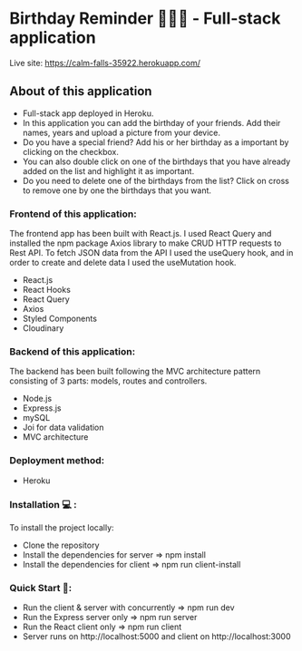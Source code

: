 # Birthday Reminder 🥳🎉🎂 - Full-stack application

Live site: https://calm-falls-35922.herokuapp.com/

## About of this application

- Full-stack app deployed in Heroku.
- In this application you can add the birthday of your friends. Add their names, years and upload a picture from your device.
- Do you have a special friend? Add his or her birthday as a important by clicking on the checkbox.
- You can also double click on one of the birthdays that you have already added on the list and highlight it as important.
- Do you need to delete one of the birthdays from the list? Click on cross to remove one by one the birthdays that you want. 

### Frontend of this application:

The frontend app has been built with React.js. I used React Query and installed the npm package Axios library to make CRUD HTTP requests to Rest API. To fetch JSON data from the API I used the useQuery hook, and in order to create and delete data I used the useMutation hook.

- React.js
- React Hooks
- React Query
- Axios
- Styled Components
- Cloudinary

### Backend of this application:

The backend has been built following the MVC architecture pattern consisting of 3 parts: models, routes and controllers.

- Node.js
- Express.js
- mySQL
- Joi for data validation
- MVC architecture

### Deployment method:

- Heroku

### Installation 💻 :

To install the project locally:

- Clone the repository
- Install the dependencies for server => npm install 
- Install the dependencies for client => npm run client-install

### Quick Start 🏃:

- Run the client & server with concurrently => npm run dev
- Run the Express server only => npm run server 
- Run the React client only => npm run client
- Server runs on http://localhost:5000 and client on http://localhost:3000
